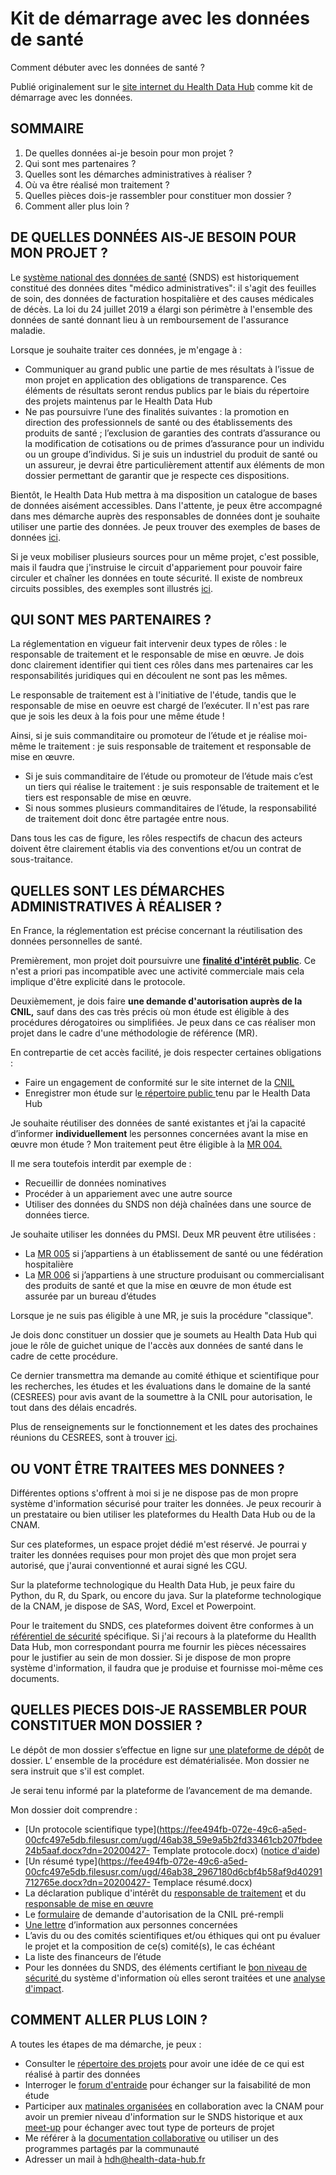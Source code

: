 # Kit de démarrage avec les données de santé 
<!-- SPDX-License-Identifier: MPL-2.0 -->

Comment débuter avec les données de santé ?

Publié originalement sur le [site internet du Health Data Hub](https://www.health-data-hub.fr/) comme kit de démarrage avec les données. 

## SOMMAIRE

1. De quelles données ai-je besoin pour mon projet ?
2. Qui sont mes partenaires ?
3. Quelles sont les démarches administratives à réaliser ?
4. Où va être réalisé mon traitement ?
5. Quelles pièces dois-je rassembler pour constituer mon dossier ?
6. Comment aller plus loin ?

## DE QUELLES DONNÉES AIS-JE BESOIN POUR MON PROJET ?

Le [système national des données de santé](https://documentation-snds.health-data-hub.fr/introduction/) (SNDS) est historiquement constitué des données dites "médico administratives": il s'agit des feuilles de soin, des données de facturation hospitalière et des causes médicales de décès. La loi du 24 juillet 2019 a élargi son périmètre à l'ensemble des données de santé donnant lieu à un remboursement de l'assurance maladie.

Lorsque je souhaite traiter ces données, je m'engage à :
- Communiquer au grand public une partie de mes résultats à l’issue de mon projet en application des obligations de transparence. Ces éléments de résultats seront rendus publics par le biais du répertoire des projets maintenus par le Health Data Hub
- Ne pas poursuivre l’une des finalités suivantes : la promotion en direction des professionnels de santé ou des établissements des produits de santé ; l’exclusion de garanties des contrats d’assurance ou la modification de cotisations ou de primes d’assurance pour un individu ou un groupe d’individus. Si je suis un industriel du produit de santé ou un assureur, je devrai être particulièrement attentif aux éléments de mon dossier permettant de garantir que je respecte ces dispositions.

Bientôt, le Health Data Hub mettra à ma disposition un catalogue de bases de données aisément accessibles. Dans l'attente, je peux être accompagné dans mes démarche auprès des responsables de données dont je souhaite utiliser une partie des données. Je peux trouver des exemples de bases de données [ici](https://epidemiologie-france.aviesan.fr/).

Si je veux mobiliser plusieurs sources pour un même projet, c'est possible, mais il faudra que j'instruise le circuit d'appariement pour pouvoir faire circuler et chaîner les données en toute sécurité. Il existe de nombreux circuits possibles, des exemples sont illustrés [ici](https://fee494fb-072e-49c6-a5ed-00cfc497e5db.filesusr.com/ugd/46ab38_dcf7ce522510405fa77707b7c56f375e.pdf).

## QUI SONT MES PARTENAIRES ?

La réglementation en vigueur fait intervenir deux types de rôles : le responsable de traitement et le responsable de mise en œuvre. Je dois donc clairement identifier qui tient ces rôles dans mes partenaires car les responsabilités juridiques qui en découlent ne sont pas les mêmes.

Le responsable de traitement est à l'initiative de l'étude, tandis que le responsable de mise en oeuvre est chargé de l’exécuter. Il n'est pas rare que je sois les deux à la fois pour une même étude !

Ainsi, si je suis commanditaire ou promoteur de l’étude et je réalise moi-même le traitement : je suis responsable de traitement et responsable de mise en œuvre.
- Si je suis commanditaire de l’étude ou promoteur de l’étude mais c’est un tiers qui réalise le traitement : je suis responsable de traitement et le tiers est responsable de mise en œuvre.
- Si nous sommes plusieurs commanditaires de l’étude, la responsabilité de traitement doit donc être partagée entre nous.

Dans tous les cas de figure, les rôles respectifs de chacun des acteurs doivent être clairement établis via des conventions et/ou un contrat de sous-traitance.

## QUELLES SONT LES DÉMARCHES ADMINISTRATIVES À RÉALISER ?

En France, la réglementation est précise concernant la réutilisation des données personnelles de santé.

Premièrement, mon projet doit poursuivre une [**finalité d'intérêt public**](https://fee494fb-072e-49c6-a5ed-00cfc497e5db.filesusr.com/ugd/46ab38_31f8fb3427d04105a12d6c85c7de9063.pdf). Ce n'est a priori pas incompatible avec une activité commerciale mais cela implique d'être explicité dans le protocole.

Deuxièmement, je dois faire **une demande d'autorisation auprès de la CNIL,** sauf dans des cas très précis où mon étude est éligible à des procédures dérogatoires ou simplifiées. Je peux dans ce cas réaliser mon projet dans le cadre d'une méthodologie de référence (MR). 

En contrepartie de cet accès facilité, je dois respecter certaines obligations :
- Faire un engagement de conformité sur le site internet de la [CNIL ](https://www.cnil.fr/fr/declarer-un-fichier)
- Enregistrer mon étude sur l[e répertoire public ](https://www.indsante.fr/fr/repertoire-public-des-etudes-realisees-sous-mr)tenu par le Health Data Hub

Je souhaite réutiliser des données de santé existantes et j’ai la capacité d’informer **individuellement** les personnes concernées avant la mise en œuvre mon étude ? Mon traitement peut être éligible à la [MR 004.](https://fee494fb-072e-49c6-a5ed-00cfc497e5db.filesusr.com/ugd/46ab38_40f57b1aa5e640b2bb717693a1a41893.pdf)

Il me sera toutefois interdit par exemple de : 
- Recueillir de données nominatives
- Procéder à un appariement avec une autre source
- Utiliser des données du SNDS non déjà chaînées dans une source de données tierce.

Je souhaite utiliser les données du PMSI. Deux MR peuvent être utilisées : 
- La [MR 005](https://fee494fb-072e-49c6-a5ed-00cfc497e5db.filesusr.com/ugd/46ab38_d9d760a9c12d471095e221aff51136b1.pdf) si j’appartiens à un établissement de santé ou une fédération hospitalière
- La [MR 006](https://fee494fb-072e-49c6-a5ed-00cfc497e5db.filesusr.com/ugd/46ab38_d9b58c97918249e6b60769b7ef229a5a.pdf) si j’appartiens à une structure produisant ou commercialisant des produits de santé et que la mise en œuvre de mon étude est assurée par un bureau d’études

Lorsque je ne suis pas éligible à une MR, je suis la procédure "classique".

Je dois donc constituer un dossier que je soumets au Health Data Hub qui joue le rôle de guichet unique de l'accès aux données de santé dans le cadre de cette procédure.

Ce dernier transmettra ma demande au comité éthique et scientifique pour les recherches, les études et les évaluations dans le domaine de la santé (CESREES) pour avis avant de la soumettre à la CNIL pour autorisation, le tout dans des délais encadrés.

Plus de renseignements sur le fonctionnement et les dates des prochaines réunions du CESREES, sont à trouver [ici](https://www.health-data-hub.fr/cesrees).

## OU VONT ÊTRE TRAITEES MES DONNEES ?

Différentes options s'offrent à moi si je ne dispose pas de mon propre système d'information sécurisé pour traiter les données. Je peux recourir à un prestataire ou bien utiliser les plateformes du Health Data Hub ou de la CNAM.

Sur ces plateformes, un espace projet dédié m'est réservé. Je pourrai y traiter les données requises pour mon projet dès que mon projet sera autorisé, que j'aurai conventionné et aurai signé les CGU.

Sur la plateforme technologique du Health Data Hub, je peux faire du Python, du R, du Spark, ou encore du java. Sur la plateforme technologique de la CNAM, je dispose de SAS, Word, Excel et Powerpoint.

Pour le traitement du SNDS, ces plateformes doivent être conformes à un [référentiel de sécurité](https://fee494fb-072e-49c6-a5ed-00cfc497e5db.filesusr.com/ugd/46ab38_d1febacb746b4123808561f989ca7594.pdf) spécifique. Si j'ai recours à la plateforme du Heallth Data Hub, mon correspondant pourra me fournir les pièces nécessaires pour le justifier au sein de mon dossier. Si je dispose de mon propre système d'information, il faudra que je produise et fournisse moi-même ces documents.

## QUELLES PIECES DOIS-JE RASSEMBLER POUR CONSTITUER MON DOSSIER ?

Le dépôt de mon dossier s’effectue en ligne sur [une plateforme de dépôt](https://www.indsante.fr/fr/deposer-une-demande) de dossier. L’ ensemble de la procédure est dématérialisée. Mon dossier ne sera instruit que s'il est complet.

Je serai tenu informé par la plateforme de l’avancement de ma demande.

Mon dossier doit comprendre :
- [Un protocole scientifique type](https://fee494fb-072e-49c6-a5ed-00cfc497e5db.filesusr.com/ugd/46ab38_59e9a5b2fd33461cb207fbdee24b5aaf.docx?dn=20200427- Template protocole.docx) ([notice d'aide](https://fee494fb-072e-49c6-a5ed-00cfc497e5db.filesusr.com/ugd/8b518a_d087761b02574142ae80f4888d4f7ee4.pdf))
- [Un résumé type](https://fee494fb-072e-49c6-a5ed-00cfc497e5db.filesusr.com/ugd/46ab38_2967180d6cbf4b58af9d40291712765e.docx?dn=20200427- Templace résumé.docx)
- La déclaration publique d'intérêt du [responsable de traitement](https://fee494fb-072e-49c6-a5ed-00cfc497e5db.filesusr.com/ugd/46ab38_5eb56bc2fde64e878b5f5220c550a00c.pdf) et du [responsable de mise en œuvre](https://fee494fb-072e-49c6-a5ed-00cfc497e5db.filesusr.com/ugd/46ab38_a8998058469f4fc29285fab1e61306ec.pdf)
- Le [formulaire](https://fee494fb-072e-49c6-a5ed-00cfc497e5db.filesusr.com/ugd/46ab38_f5693851388b4162937d187719da6280.pdf) de demande d'autorisation de la CNIL pré-rempli 
- [Une lettre](https://fee494fb-072e-49c6-a5ed-00cfc497e5db.filesusr.com/ugd/46ab38_53122d7e403f4866b9ff31e1da1fcc03.pdf) d’information aux personnes concernées
- L’avis du ou des comités scientifiques et/ou éthiques qui ont pu évaluer le projet et la composition de ce(s) comité(s), le cas échéant
- La liste des financeurs de l’étude
- Pour les données du SNDS, des éléments certifiant le [bon niveau de sécurité ](https://fee494fb-072e-49c6-a5ed-00cfc497e5db.filesusr.com/ugd/46ab38_d1febacb746b4123808561f989ca7594.pdf)du système d'information où elles seront traitées et une [analyse d'impact](https://www.cnil.fr/fr/outil-pia-telechargez-et-installez-le-logiciel-de-la-cnil).

## COMMENT ALLER PLUS LOIN ?

A toutes les étapes de ma démarche, je peux :
- Consulter le [répertoire des projets](https://health-data-hub.shinyapps.io/outil_visualisation/) pour avoir une idée de ce qui est réalisé à partir des données
- Interroger le [forum d'entraide](https://entraide.health-data-hub.fr/) pour échanger sur la faisabilité de mon étude
- Participer aux [matinales organisées](https://www.meetup.com/fr-FR/Health-Data-Hub/) en collaboration avec la CNAM pour avoir un premier niveau d'information sur le SNDS historique et aux [meet-up](https://www.meetup.com/fr-FR/Health-Data-Hub/) pour échanger avec tout type de porteurs de projet
- Me référer à la [documentation collaborative](https://documentation-snds.health-data-hub.fr/) ou utiliser un des programmes partagés par la communauté
- Adresser un mail à [hdh@health-data-hub.fr](mailto:hdh@health-data-hub.fr)